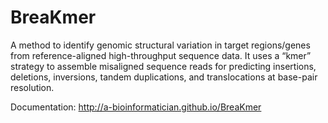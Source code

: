 BreaKmer
========

A method to identify genomic structural variation in target regions/genes from reference-aligned high-throughput sequence data. It uses a “kmer” strategy to assemble misaligned sequence reads for predicting insertions, deletions, inversions, tandem duplications, and translocations at base-pair resolution.

Documentation:
http://a-bioinformatician.github.io/BreaKmer
